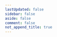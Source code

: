 ```yaml
---
lastUpdated: false
sidebar: false
aside: false
comment: false
not_append_title: true
---
```


<script setup lang="ts">
import Page from '../.vitepress/theme/components/HomePage.vue'
import { data as posts } from '../.vitepress/theme/data/posts.data.ts'
import { useData } from 'vitepress'
const { theme } = useData()
const pageSize = theme.value.pageSize
</script>

<Page :posts="posts" :pageSize="pageSize" />

